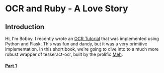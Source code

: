 # OCR and Ruby - A Love Story

## Introduction
Hi, I'm Bobby. I recently wrote an [OCR Tutorial](http://www.github.com/rhgraysonii/ocr_tutorial) that was implemented using Python and Flask.
This was fun and dandy, but it was a very primitive implementation. In this short book, we're going
to dive into to a much more robust wrapper of tesseract-ocr, built by the prolific [Meh](http://www.github.com/meh).

#### [Part 1](/part_one.md)
